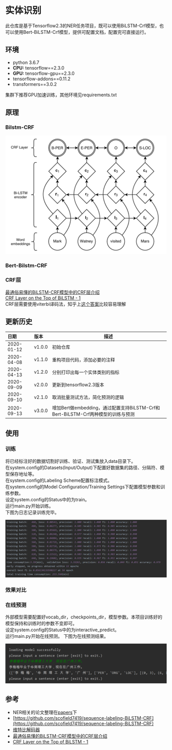 # 实体识别
此仓库是基于Tensorflow2.3的NER任务项目，既可以使用BiLSTM-Crf模型，也可以使用Bert-BiLSTM-Crf模型，提供可配置文档，配置完可直接运行。

## 环境
* python 3.6.7
* **CPU:** tensorflow==2.3.0
* **GPU:** tensorflow-gpu==2.3.0
* tensorflow-addons==0.11.2
* transformers==3.0.2

集群下推荐GPU加速训练，其他环境见requirements.txt

## 原理 
### Bilstm-CRF
![model](img/model.png) 

### Bert-Bilstm-CRF
 
### CRF层
[最通俗易懂的BiLSTM-CRF模型中的CRF层介绍](https://zhuanlan.zhihu.com/p/44042528)  
[CRF Layer on the Top of BiLSTM - 1](https://createmomo.github.io/2017/09/12/CRF_Layer_on_the_Top_of_BiLSTM_1/)  
CRF层需要使用viterbi译码法，知乎上[这个答案](https://www.zhihu.com/question/20136144)比较容易理解    

## 更新历史
日期|版本|描述
:---|:---|---
2020-01-12|v1.0.0|初始仓库
2020-04-08|v1.1.0|重构项目代码，添加必要的注释
2020-04-13|v1.2.0|分别打印出每一个实体类别的指标
2020-09-09|v2.0.0|更新到tensorflow2.3版本
2020-09-10|v2.1.0|取消批量测试方法，简化预测的逻辑
2020-09-13|v3.0.0|增加Bert做embedding，通过配置支持BiLSTM-Crf和Bert-BiLSTM-Crf两种模型的训练与预测

## 使用
### 训练
将已经标注好的数据切割好训练、验证、测试集放入data目录下。  
在system.config的Datasets(Input/Output)下配置好数据集的路径、分隔符、模型保存地址等。  
在system.config的Labeling Scheme配置标注模式。  
在system.config的Model Configuration/Training Settings下配置模型参数和训练参数。  
设定system.config的Status中的为train。  
运行main.py开始训练。  
下图为日志记录训练完毕。 
 
![model](img/train.png)  

### 效果对比

### 在线预测
外部模型需要配置好vocab_dir，checkpoints_dir，模型参数。本项目训练好的模型保持和训练时的参数不变即可。  
设定system.config的Status中的为interactive_predict。  
运行main.py开始在线预测。 
下图为在线预测结果。  

![test](img/online_predict.png)  


## 参考
+ NER相关的论文整理在[papers](papers)下
+ [https://github.com/scofield7419/sequence-labeling-BiLSTM-CRF](https://github.com/scofield7419/sequence-labeling-BiLSTM-CRF)
+ [维特比解码器](https://www.zhihu.com/question/20136144)
+ [最通俗易懂的BiLSTM-CRF模型中的CRF层介绍](https://zhuanlan.zhihu.com/p/44042528)
+ [CRF Layer on the Top of BiLSTM - 1](https://createmomo.github.io/2017/09/12/CRF_Layer_on_the_Top_of_BiLSTM_1/)
